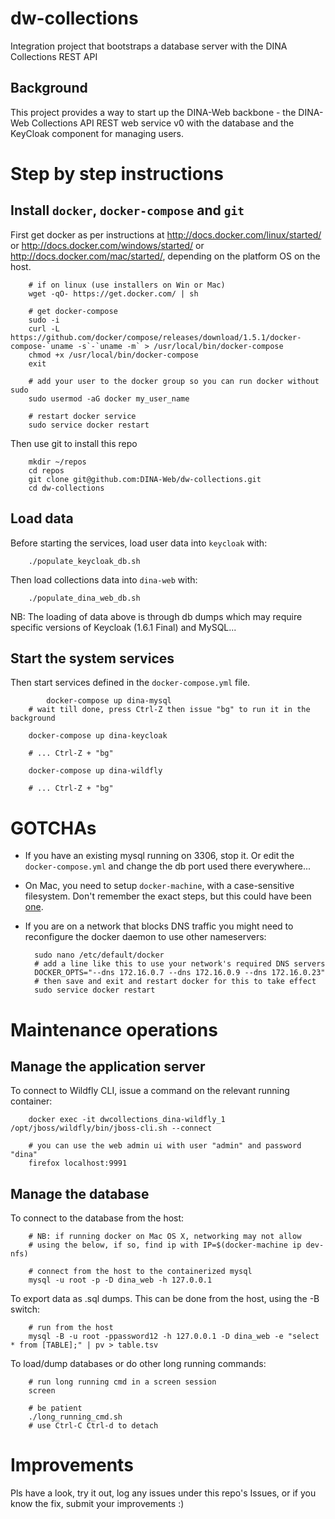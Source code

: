 # dw-collections

Integration project that bootstraps a database server with the DINA Collections REST API

## Background

This project provides a way to start up the DINA-Web backbone - the DINA-Web Collections API REST web service v0 with the database and the KeyCloak component for managing users.

# Step by step instructions

## Install `docker`, `docker-compose` and `git`

First get docker as per instructions at <http://docs.docker.com/linux/started/> or <http://docs.docker.com/windows/started/> or <http://docs.docker.com/mac/started/>, depending on the platform OS on the host.

		# if on linux (use installers on Win or Mac)
		wget -qO- https://get.docker.com/ | sh

		# get docker-compose
		sudo -i
		curl -L https://github.com/docker/compose/releases/download/1.5.1/docker-compose-`uname -s`-`uname -m` > /usr/local/bin/docker-compose
		chmod +x /usr/local/bin/docker-compose	
		exit

		# add your user to the docker group so you can run docker without sudo
		sudo usermod -aG docker my_user_name

		# restart docker service
		sudo service docker restart

Then use git to install this repo

		mkdir ~/repos
		cd repos
		git clone git@github.com:DINA-Web/dw-collections.git
		cd dw-collections

## Load data

Before starting the services, load user data into `keycloak` with:

		./populate_keycloak_db.sh

Then load collections data into `dina-web` with:

		./populate_dina_web_db.sh

NB: The loading of data above is through db dumps which may require specific versions of Keycloak (1.6.1 Final) and MySQL...

## Start the system services

Then start services defined in the `docker-compose.yml` file.

	    	docker-compose up dina-mysql
		# wait till done, press Ctrl-Z then issue "bg" to run it in the background

		docker-compose up dina-keycloak

		# ... Ctrl-Z + "bg"

		docker-compose up dina-wildfly

		# ... Ctrl-Z + "bg"

# GOTCHAs

- If you have an existing mysql running on 3306, stop it. Or edit the `docker-compose.yml` and change the db port used there everywhere...
- On Mac, you need to setup `docker-machine`, with a case-sensitive filesystem. Don't remember the exact steps, but this could have been [one](https://github.com/adlogix/docker-machine-nfs).
- If you are on a network that blocks DNS traffic you might need to reconfigure the docker daemon to use other nameservers:

		sudo nano /etc/default/docker
		# add a line like this to use your network's required DNS servers
		DOCKER_OPTS="--dns 172.16.0.7 --dns 172.16.0.9 --dns 172.16.0.23"
		# then save and exit and restart docker for this to take effect
		sudo service docker restart

# Maintenance operations

## Manage the application server
	
To connect to Wildfly CLI, issue a command on the relevant running container:
	
		docker exec -it dwcollections_dina-wildfly_1 /opt/jboss/wildfly/bin/jboss-cli.sh --connect

		# you can use the web admin ui with user "admin" and password "dina"
		firefox localhost:9991

## Manage the database

To connect to the database from the host:

		# NB: if running docker on Mac OS X, networking may not allow 
		# using the below, if so, find ip with IP=$(docker-machine ip dev-nfs)
	
		# connect from the host to the containerized mysql
		mysql -u root -p -D dina_web -h 127.0.0.1
  	
To export data as .sql dumps. This can be done from the host, using the -B switch:

		# run from the host
	  	mysql -B -u root -ppassword12 -h 127.0.0.1 -D dina_web -e "select * from [TABLE];" | pv > table.tsv

To load/dump databases or do other long running commands:

	  	# run long running cmd in a screen session
	  	screen
  	
	  	# be patient
	  	./long_running_cmd.sh
	  	# use Ctrl-C Ctrl-d to detach


# Improvements

Pls have a look, try it out, log any issues under this repo's Issues, or if you know the fix, submit your improvements :) 


